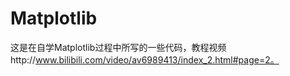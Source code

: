 # Matplotlib

这是在自学Matplotlib过程中所写的一些代码，教程视频http://www.bilibili.com/video/av6989413/index_2.html#page=2。
